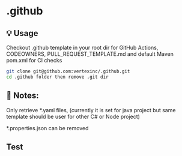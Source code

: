 # .github

## 💡 Usage

Checkout .github template in your root dir for GitHub Actions, CODEOWNERS, PULL_REQUEST_TEMPLATE.md and default Maven pom.xml for CI checks

```bash
git clone git@github.com:vertexinc/.github.git
cd .github folder then remove .git dir
```

## :memo: Notes:
 Only retrieve *.yaml files, (currently it is set for java project but same template should be user for other C# or Node project)

 *.properties.json can be removed
## Test
